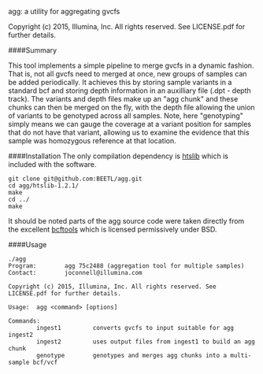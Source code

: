 agg: a utility for aggregating gvcfs

Copyright (c) 2015, Illumina, Inc. All rights reserved. See LICENSE.pdf for further details.

####Summary

This tool implements a simple pipeline to merge gvcfs in a dynamic fashion. That is, not all gvcfs need to merged at once, new groups of samples can be added periodically.  It achieves this by storing sample variants in a standard bcf and storing depth information in an auxilliary file (.dpt - depth track). The variants and depth files make up an "agg chunk" and these chunks can then be merged on the fly, with the depth file allowing the union of variants to be genotyped across all samples.  Note, here "genotyping" simply means we can gauge the coverage at a variant position for samples that do not have that variant, allowing us to examine the evidence that this sample was homozygous reference at that location.

####Installation
The only compilation dependency is [htslib](http://www.htslib.org/) which is included with the software.  

```
git clone git@github.com:BEETL/agg.git
cd agg/htslib-1.2.1/
make
cd ../
make
```

It should be noted parts of the agg source code were taken directly from the excellent [bcftools](https://github.com/samtools/bcftools) which is licensed permissively under BSD.

####Usage

```
./agg
Program:        agg 75c2488 (aggregation tool for multiple samples)
Contact:        joconnell@illumina.com

Copyright (c) 2015, Illumina, Inc. All rights reserved. See LICENSE.pdf for further details.

Usage:  agg <command> [options]

Commands:
        ingest1         converts gvcfs to input suitable for agg ingest2
        ingest2         uses output files from ingest1 to build an agg chunk
        genotype        genotypes and merges agg chunks into a multi-sample bcf/vcf
```

